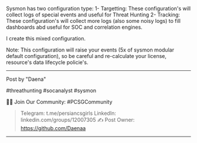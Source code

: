Sysmon has two configuration type:
1- Targetting: These configuration's will collect logs of special events and useful for Threat Hunting
2- Tracking: These configuration's will collect more logs (also some noisy logs) to fill dashboards abd useful for SOC and correlation engines.

I create this mixed configuration.

Note: This configuration will raise your events (5x of sysmon modular default configuration), so be careful and re-calculate your license, resource's data lifecycle policie's.









-----

Post by "Daena"

#threathunting #socanalyst #sysmon

👩‍💻 Join Our Community: #PCSGCommunity
> Telegram: t.me/persiancsgirls
> LinkedIn: linkedin.com/groups/12007305
✍️ Post Owner: https://github.com/Daenaa

-----
